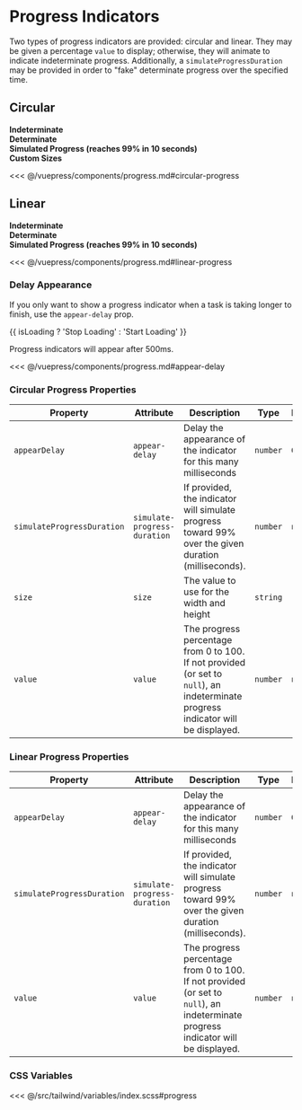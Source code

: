 # Progress Indicators

Two types of progress indicators are provided: circular and linear. They may be given a percentage `value` to display; otherwise, they will animate to indicate indeterminate progress. Additionally, a `simulateProgressDuration` may be provided in order to "fake" determinate progress over the specified time.

## Circular

<section class="mds">
<!-- #region circular-progress -->
  <div class="grid grid-cols-1 lg:grid-cols-2 gap-20 mt-20">
    <div class="flex flex-col space-y-20">
      <strong>Indeterminate</strong>
      <mx-circular-progress aria-label="Progress"  />
    </div>
    <div class="flex flex-col space-y-20">
      <strong>Determinate</strong>
      <div>
        <mx-circular-progress aria-label="Progress" value="25" />
        <mx-circular-progress aria-label="Progress" value="75" />
        <mx-circular-progress aria-label="Progress" value="100" />
        <mx-circular-progress aria-label="Progress" :value="progress" />
      </div>
    </div>
    <div class="flex flex-col space-y-20">
      <strong>Simulated Progress (reaches 99% in 10 seconds)</strong>
      <mx-circular-progress aria-label="Progress" simulate-progress-duration="10000" />
    </div>
    <div class="flex flex-col space-y-20">
      <strong>Custom Sizes</strong>
      <div>
        <mx-circular-progress aria-label="Progress" size="1.5rem" />
        <mx-circular-progress aria-label="Progress" size="2rem" :value="progress" />
        <mx-circular-progress aria-label="Progress" size="2.5rem" />
        <mx-circular-progress aria-label="Progress" size="4rem" :value="progress" />
      </div>
    </div>
  </div>
<!-- #endregion circular-progress -->
</section>

<<< @/vuepress/components/progress.md#circular-progress

## Linear

<section class="mds">
<!-- #region linear-progress -->
  <div class="grid grid-cols-1 lg:grid-cols-2 gap-20 mt-20">
    <div class="flex flex-col space-y-20">
      <strong>Indeterminate</strong>
      <mx-linear-progress aria-label="Progress" />
    </div>
    <div class="flex flex-col space-y-20">
      <strong>Determinate</strong>
      <div class="space-y-16">
        <mx-linear-progress aria-label="Progress" value="25" />
        <mx-linear-progress aria-label="Progress" value="75" />
        <mx-linear-progress aria-label="Progress" value="100" />
        <mx-linear-progress aria-label="Progress" :value="progress" />
      </div>
    </div>
    <div class="flex flex-col space-y-20">
      <strong>Simulated Progress (reaches 99% in 10 seconds)</strong>
      <mx-linear-progress aria-label="Progress" simulate-progress-duration="10000" />
    </div>
  </div>
<!-- #endregion linear-progress -->
</section>

<<< @/vuepress/components/progress.md#linear-progress

### Delay Appearance

If you only want to show a progress indicator when a task is taking longer to finish, use the `appear-delay` prop.

<section class="mds">
<!-- #region appear-delay -->
  <div class="h-192 flex flex-col items-center justify-end relative pb-16 border bg-white">
    <mx-linear-progress v-if="isLoading" aria-label="Progress" appear-delay="500" class="absolute top-0" />
    <mx-circular-progress v-if="isLoading" aria-label="Progress" appear-delay="500" class="absolute top-24" />
    <mx-button class="w-160" @click="isLoading = !isLoading">
      {{ isLoading ? 'Stop Loading' : 'Start Loading' }}
    </mx-button>
    <p class="my-8">Progress indicators will appear after 500ms.</p>
  </div>
<!-- #endregion appear-delay -->
</section>

<<< @/vuepress/components/progress.md#appear-delay

### Circular Progress Properties

| Property                   | Attribute                    | Description                                                                                                                       | Type     | Default  |
| -------------------------- | ---------------------------- | --------------------------------------------------------------------------------------------------------------------------------- | -------- | -------- |
| `appearDelay`              | `appear-delay`               | Delay the appearance of the indicator for this many milliseconds                                                                  | `number` | `0`      |
| `simulateProgressDuration` | `simulate-progress-duration` | If provided, the indicator will simulate progress toward 99% over the given duration (milliseconds).                              | `number` | `null`   |
| `size`                     | `size`                       | The value to use for the width and height                                                                                         | `string` | `'3rem'` |
| `value`                    | `value`                      | The progress percentage from 0 to 100. If not provided (or set to `null`), an indeterminate progress indicator will be displayed. | `number` | `null`   |

### Linear Progress Properties

| Property                   | Attribute                    | Description                                                                                                                       | Type     | Default |
| -------------------------- | ---------------------------- | --------------------------------------------------------------------------------------------------------------------------------- | -------- | ------- |
| `appearDelay`              | `appear-delay`               | Delay the appearance of the indicator for this many milliseconds                                                                  | `number` | `0`     |
| `simulateProgressDuration` | `simulate-progress-duration` | If provided, the indicator will simulate progress toward 99% over the given duration (milliseconds).                              | `number` | `null`  |
| `value`                    | `value`                      | The progress percentage from 0 to 100. If not provided (or set to `null`), an indeterminate progress indicator will be displayed. | `number` | `null`  |

### CSS Variables

<<< @/src/tailwind/variables/index.scss#progress

<script>
export default {
  data() { 
    return {
      progress: 0,
      isLoading: false,
    }
  },
  mounted() {
    setInterval(() => {
      if (this.progress < 100) this.progress += 10
      else this.progress = 0
    }, 500)
  }
}
</script>
